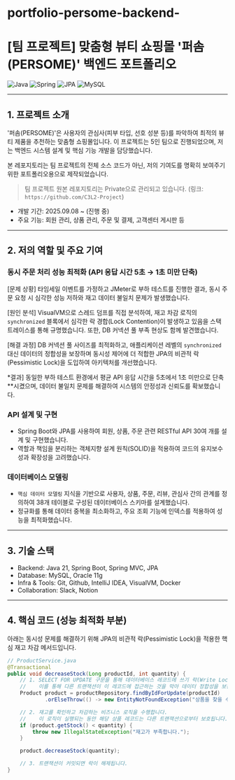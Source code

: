 # portfolio-persome-backend-
# [팀 프로젝트] 맞춤형 뷰티 쇼핑몰 '퍼솜(PERSOME)' 백엔드 포트폴리오

![Java](https://img.shields.io/badge/java-%23ED8B00.svg?style=for-the-badge&logo=openjdk&logoColor=white)
![Spring](https://img.shields.io/badge/spring-%236DB33F.svg?style=for-the-badge&logo=spring&logoColor=white)
![JPA](https://img.shields.io/badge/JPA-A46A41?style=for-the-badge&logo=Hibernate&logoColor=white)
![MySQL](https://img.shields.io/badge/mysql-%2300f.svg?style=for-the-badge&logo=mysql&logoColor=white)

---

## 1. 프로젝트 소개

'퍼솜(PERSOME)'은 사용자의 관심사(피부 타입, 선호 성분 등)를 파악하여 최적의 뷰티 제품을 추천하는 맞춤형 쇼핑몰입니다. 이 프로젝트는 5인 팀으로 진행되었으며, 저는 백엔드 시스템 설계 및 핵심 기능 개발을 담당했습니다.

본 레포지토리는 팀 프로젝트의 전체 소스 코드가 아닌, 저의 기여도를 명확히 보여주기 위한 포트폴리오용으로 제작되었습니다.

> 팀 프로젝트 원본 레포지토리는 Private으로 관리되고 있습니다.
> (링크: `https://github.com/C3L2-Project`)
> 
- 개발 기간: 2025.09.08 ~ (진행 중)
- 주요 기능: 회원 관리, 상품 관리, 주문 및 결제, 고객센터 게시판 등

---

## 2. 저의 역할 및 주요 기여

###  동시 주문 처리 성능 최적화 (API 응답 시간 5초 → 1초 미만 단축)

[문제 상황]
타임세일 이벤트를 가정하고 JMeter로 부하 테스트를 진행한 결과, 동시 주문 요청 시 심각한 성능 저하와 재고 데이터 불일치 문제가 발생했습니다.

[원인 분석]
VisualVM으로 스레드 덤프를 직접 분석하여, 재고 차감 로직의 `synchronized` 블록에서 심각한 락 경합(Lock Contention)이 발생하고 있음을 스택 트레이스를 통해 규명했습니다. 또한, DB 커넥션 풀 부족 현상도 함께 발견했습니다.

[해결 과정]
DB 커넥션 풀 사이즈를 최적화하고, 애플리케이션 레벨의 `synchronized` 대신 데이터의 정합성을 보장하며 동시성 제어에 더 적합한 JPA의 비관적 락(Pessimistic Lock)을 도입하여 아키텍처를 개선했습니다.

*결과]
동일한 부하 테스트 환경에서 평균 API 응답 시간을 5초에서 1초 미만으로 단축**시켰으며, 데이터 불일치 문제를 해결하여 시스템의 안정성과 신뢰도를 확보했습니다.

###  API 설계 및 구현
- Spring Boot와 JPA를 사용하여 회원, 상품, 주문 관련 RESTful API 30여 개를 설계 및 구현했습니다.
- 역할과 책임을 분리하는 객체지향 설계 원칙(SOLID)을 적용하여 코드의 유지보수성과 확장성을 고려했습니다.

### 데이터베이스 모델링
- `핵심 데이터 모델링` 지식을 기반으로 사용자, 상품, 주문, 리뷰, 관심사 간의 관계를 정의하여 38개 테이블로 구성된 데이터베이스 스키마를 설계했습니다.
- 정규화를 통해 데이터 중복을 최소화하고, 주요 조회 기능에 인덱스를 적용하여 성능을 최적화했습니다.

---

## 3. 기술 스택

- Backend: Java 21, Spring Boot, Spring MVC, JPA
- Database: MySQL, Oracle 11g
- Infra & Tools: Git, Github, IntelliJ IDEA, VisualVM, Docker
- Collaboration: Slack, Notion

---

## 4. 핵심 코드 (성능 최적화 부분)

아래는 동시성 문제를 해결하기 위해 JPA의 비관적 락(Pessimistic Lock)을 적용한 핵심 재고 차감 메서드입니다.

```java
// ProductService.java
@Transactional
public void decreaseStock(Long productId, int quantity) {
    // 1. SELECT FOR UPDATE 구문을 통해 데이터베이스 레코드에 쓰기 락(Write Lock)을 겁니다.
    //    이를 통해 다른 트랜잭션이 이 레코드에 접근하는 것을 막아 데이터 정합성을 보장합니다.
    Product product = productRepository.findByIdForUpdate(productId)
            .orElseThrow(() -> new EntityNotFoundException("상품을 찾을 수 없습니다."));

    // 2. 재고를 확인하고 차감하는 비즈니스 로직을 수행합니다.
    //    이 로직이 실행되는 동안 해당 상품 레코드는 다른 트랜잭션으로부터 보호됩니다.
    if (product.getStock() < quantity) {
        throw new IllegalStateException("재고가 부족합니다.");
    }

    product.decreaseStock(quantity);

    // 3. 트랜잭션이 커밋되면 락이 해제됩니다.
}

